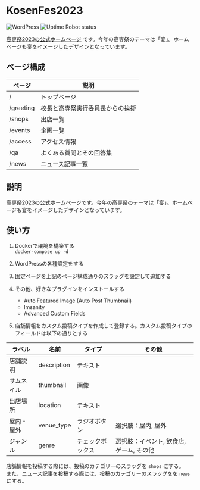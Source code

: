 # KosenFes2023

![WordPress](https://img.shields.io/badge/engine-WordPress-blue)
![Uptime Robot status](https://img.shields.io/uptimerobot/status/m797951544-501d8f3265cf55078c8a8acd)

[高専祭2023の公式ホームページ](https://fest-snct.jp/2023/) です。今年の高専祭のテーマは「宴」。ホームページも宴をイメージしたデザインとなっています。

## ページ構成

| ページ | 説明 |
| -- | -- |
| / | トップページ |
| /greeting | 校長と高専祭実行委員長からの挨拶 |
| /shops | 出店一覧 |
| /events | 企画一覧 |
| /access | アクセス情報 |
| /qa | よくある質問とその回答集 |
| /news | ニュース記事一覧 |

## 説明

高専祭2023の公式ホームページです。今年の高専祭のテーマは「宴」。ホームページも宴をイメージしたデザインとなっています。

## 使い方

1. Dockerで環境を構築する  
  `docker-compose up -d`

2. WordPressの各種設定をする
3. 固定ページを上記のページ構成通りのスラッグを設定して追加する  
4. その他、好きなプラグインをインストールする

   - Auto Featured Image (Auto Post Thumbnail)
   - Imsanity
   - Advanced Custom Fields

5. 店舗情報をカスタム投稿タイプを作成して登録する。カスタム投稿タイプのフィールドは以下の通りとする
  
| ラベル | 名前 | タイプ | その他 |
| -- | -- | -- | -- |
| 店舗説明 | description | テキスト | |
| サムネイル | thumbnail | 画像 | |
| 出店場所 | location | テキスト | |
| 屋内・屋外 | venue_type | ラジオボタン | 選択肢：屋内, 屋外 |
| ジャンル | genre | チェックボックス | 選択肢：イベント, 飲食店, ゲーム, その他 |

店舗情報を投稿する際には、投稿のカテゴリーのスラッグを `shops` にする。  
また、ニュース記事を投稿する際には、投稿のカテゴリーのスラッグをを `news` にする。
